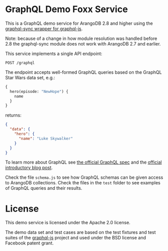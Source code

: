 # GraphQL Demo Foxx Service

This is a GraphQL demo service for ArangoDB 2.8 and higher
using the [graphql-sync wrapper for graphql-js](https://github.com/arangodb/graphql-sync).

Note: because of a change in how module resolution was handled before 2.8
the graphql-sync module does not work with ArangoDB 2.7 and earlier.

This service implements a single API endpoint:

`POST /graphql`

The endpoint accepts well-formed GraphQL queries based on the
GraphQL Star Wars data set, e.g.:

```graphql
{
  hero(episode: "NewHope") {
    name
  }
}
```

returns:

```json
{
  "data": {
    "hero": {
      "name": "Luke Skywalker"
    }
  }
}
```

To learn more about GraphQL see [the official GraphQL spec](https://facebook.github.io/graphql/) and the [official introductory blog post](https://code.facebook.com/posts/1691455094417024/graphql-a-data-query-language/).

Check the file `schema.js` to see how GraphQL schemas can be given access to
ArangoDB collections. Check the files in the `test` folder to see examples of
GraphQL queries and their results.

# License

This demo service is licensed under the Apache 2.0 license.

The demo data set and test cases are based on the test fixtures and test suites
of the [graphql-js](https://github.com/graphql/graphql-js) project and used under
the BSD license and Facebook patent grant.
